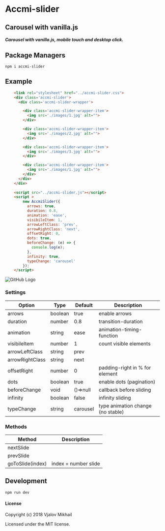 # Accmi-slider

## Carousel with vanilla.js

##### Carousel with vanilla.js, mobile touch and desktop click.

## Package Managers

```npm
npm i accmi-slider
```

## Example
```html
    <link rel="stylesheet" href="../accmi-slider.css">
    <div class='accmi-slider'>
      <div class='accmi-slider-wrapper'>

        <div class='accmi-slider-wrapper-item'>
          <img src='./images/1.jpg' alt="">
        </div>

        <div class='accmi-slider-wrapper-item'>
          <img src='./images/2.jpg' alt="">
        </div>

        <div class='accmi-slider-wrapper-item'>
          <img src='./images/3.jpg' alt="">
        </div>

        <div class='accmi-slider-wrapper-item'>
          <img src='./images/1.jpg' alt="">
        </div>
      </div>
    </div>
    
    <script src="../accmi-slider.js"></script>
    <script >
        new AccmiSlider({
          arrows: true,
          duration: 0.8,
          animation: 'ease',
          visibileItem: 1,
          arrowLeftClass: 'prev',
          arrowRightClass: 'next',
          offsetRight: 0,
          dots: true,
          beforeChange: (e) => {
            console.log(e);
          },
          infinity: true,
          typeChange: 'carousel'
        });
    </script>
```

![GitHub Logo](./src/images/gameplay.gif)


### Settings

Option          | Type    | Default  | Description
--------------- | --------| -------- | --------------
arrows          | boolean | true     | enable arrows
duration        | number  | 0.8      | transition-duration 
animation       | string  | ease     | animation-timing-function
visibileItem    | number  | 1        | count visible elements
arrowLeftClass  | string  | prev     | 
arrowRightClass | string  | next     |
offsetRight     | number  | 0        | padding-right in % for element
dots            | boolean | true     | enable dots (pagination)
beforeChange    | void    | ()=>null | callback before sliding
infinity        | boolean | false    | infinity sliding
typeChange      | string  | carousel | type animation change (no stable)


### Methods

Method             | Description
------------------ | --------------
nextSlide          | 
prevSlide          | 
goToSlide(index)   | index = number slide

## Development

```sh
npm run dev
```


#### License
Copyright (c) 2018 Vjalov Mikhail

Licensed under the MIT license.